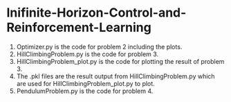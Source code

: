 # Inifinite-Horizon-Control-and-Reinforcement-Learning
1. Optimizer.py is the code for problem 2 including the plots. 
2. HillClimbingProblem.py is the code for problem 3. 
3. HillClimbingProblem_plot.py is the code for plotting the result of problem 3. 
4. The .pkl files are the result output from HillClimbingProblem.py which are used for HillClimbingProblem_plot.py to plot. 
5. PendulumProblem.py is the code for problem 4. 
